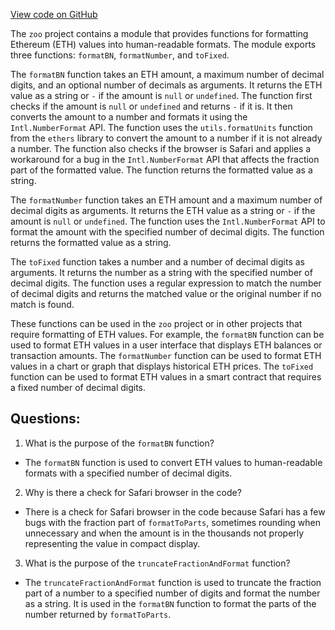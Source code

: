 [View code on GitHub](zoo-labs/zoo/blob/master/ui/src/lib/numbers.ts)

The `zoo` project contains a module that provides functions for formatting Ethereum (ETH) values into human-readable formats. The module exports three functions: `formatBN`, `formatNumber`, and `toFixed`.

The `formatBN` function takes an ETH amount, a maximum number of decimal digits, and an optional number of decimals as arguments. It returns the ETH value as a string or `-` if the amount is `null` or `undefined`. The function first checks if the amount is `null` or `undefined` and returns `-` if it is. It then converts the amount to a number and formats it using the `Intl.NumberFormat` API. The function uses the `utils.formatUnits` function from the `ethers` library to convert the amount to a number if it is not already a number. The function also checks if the browser is Safari and applies a workaround for a bug in the `Intl.NumberFormat` API that affects the fraction part of the formatted value. The function returns the formatted value as a string.

The `formatNumber` function takes an ETH amount and a maximum number of decimal digits as arguments. It returns the ETH value as a string or `-` if the amount is `null` or `undefined`. The function uses the `Intl.NumberFormat` API to format the amount with the specified number of decimal digits. The function returns the formatted value as a string.

The `toFixed` function takes a number and a number of decimal digits as arguments. It returns the number as a string with the specified number of decimal digits. The function uses a regular expression to match the number of decimal digits and returns the matched value or the original number if no match is found.

These functions can be used in the `zoo` project or in other projects that require formatting of ETH values. For example, the `formatBN` function can be used to format ETH values in a user interface that displays ETH balances or transaction amounts. The `formatNumber` function can be used to format ETH values in a chart or graph that displays historical ETH prices. The `toFixed` function can be used to format ETH values in a smart contract that requires a fixed number of decimal digits.
## Questions: 
 1. What is the purpose of the `formatBN` function?
- The `formatBN` function is used to convert ETH values to human-readable formats with a specified number of decimal digits.

2. Why is there a check for Safari browser in the code?
- There is a check for Safari browser in the code because Safari has a few bugs with the fraction part of `formatToParts`, sometimes rounding when unnecessary and when the amount is in the thousands not properly representing the value in compact display. 

3. What is the purpose of the `truncateFractionAndFormat` function?
- The `truncateFractionAndFormat` function is used to truncate the fraction part of a number to a specified number of digits and format the number as a string. It is used in the `formatBN` function to format the parts of the number returned by `formatToParts`.